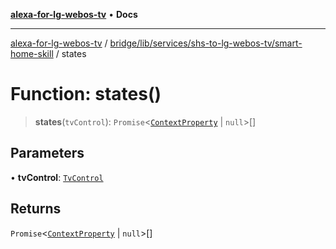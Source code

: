 [**alexa-for-lg-webos-tv**](../../../../../../README.md) • **Docs**

***

[alexa-for-lg-webos-tv](../../../../../../modules.md) / [bridge/lib/services/shs-to-lg-webos-tv/smart-home-skill](../README.md) / states

# Function: states()

> **states**(`tvControl`): `Promise`\<[`ContextProperty`](../../../../../../common/smart-home-skill/response/interfaces/ContextProperty.md) \| `null`\>[]

## Parameters

• **tvControl**: [`TvControl`](../../tv-manager/tv-control/classes/TvControl.md)

## Returns

`Promise`\<[`ContextProperty`](../../../../../../common/smart-home-skill/response/interfaces/ContextProperty.md) \| `null`\>[]
